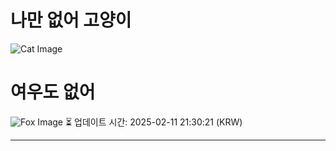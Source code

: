 
# 나만 없어 고양이

![Cat Image](https://cdn2.thecatapi.com/images/cj6.jpg)

# 여우도 없어
![Fox Image](https://randomfox.ca/images/97.jpg)
⏳ 업데이트 시간: 2025-02-11 21:30:21 (KRW)

---
